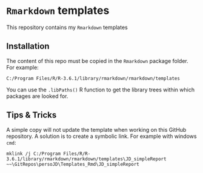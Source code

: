 # `Rmarkdown` templates

This repository contains my `Rmarkdown` templates

## Installation

The content of this repo must be copied in the `Rmarkdown` package folder. For example:
```
C:/Program Files/R/R-3.6.1/library/rmarkdown/rmarkdown/templates
```

You can use the `.libPaths()` R function to get the library trees within which packages are looked for.


## Tips & Tricks

A simple copy will not update the template when working on this GitHub repository. A solution is to create a symbolic link. For example with windows `cmd`:
```
mklink /j C:/Program Files/R/R-3.6.1/library/rmarkdown/rmarkdown/templates\JD_simpleReport  ~~\GitRepos\persoJD\Templates_Rmd\JD_simpleReport
```